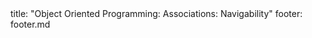 <frontmatter>
title: "Object Oriented Programming: Associations: Navigability"
footer: footer.md
</frontmatter>

<include src="unit-inPage-asFlat.md" boilerplate />